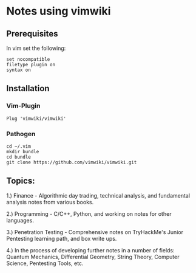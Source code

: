# Notes using vimwiki

## Prerequisites
In vim set the following:

``` 
set nocompatible
filetype plugin on
syntax on
```
## Installation

### Vim-Plugin

```
Plug 'vimwiki/vimwiki'
```

### Pathogen

```
cd ~/.vim
mkdir bundle
cd bundle
git clone https://github.com/vimwiki/vimwiki.git
```

## Topics:

1.) Finance - Algorithmic day trading, technical analysis, and fundamental analysis notes from various books.

2.) Programming - C/C++, Python, and working on notes for other languages.

3.) Penetration Testing - Comprehensive notes on TryHackMe's Junior Pentesting learning path, and box write ups.

4.) In the process of developing further notes in a number of fields: Quantum Mechanics, Differential Geometry, String Theory, Computer Science, Pentesting Tools, etc.
